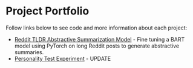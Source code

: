 # Project Portfolio

Follow links below to see code and more information about each project:

- [Reddit TLDR Abstractive Summarization Model](https://github.com/trevor-johnson/portfolio/tree/main/projects/reddit_summarization) - Fine tuning a BART model using PyTorch on long Reddit posts to generate abstractive summaries. 
- [Personality Test Experiment](https://github.com/trevor-johnson/portfolio/tree/main/projects/personality_test_experiment) - UPDATE 

